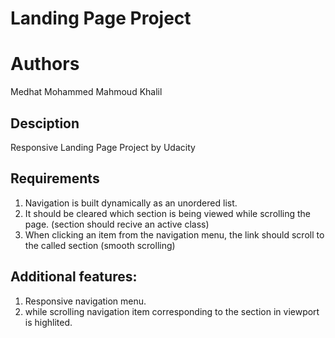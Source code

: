 # Landing Page Project

# Authors

Medhat Mohammed Mahmoud Khalil

## Desciption

Responsive Landing Page Project by Udacity

## Requirements

1. Navigation is built dynamically as an unordered list.
2. It should be cleared which section is being viewed while scrolling the page. (section should recive an active class)
3. When clicking an item from the navigation menu, the link should scroll to the called section (smooth scrolling)

## Additional features:
1. Responsive navigation menu.
2. while scrolling navigation item corresponding to the section in viewport is highlited.

